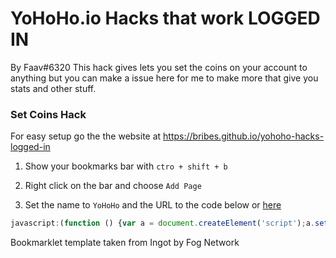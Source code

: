 # YoHoHo.io Hacks that work LOGGED IN
By Faav#6320
This hack gives lets you set the coins on your account to anything but you can make a issue here for me to make more that give you stats and other stuff.

### Set Coins Hack
For easy setup go the the website at https://bribes.github.io/yohoho-hacks-logged-in

1. Show your bookmarks bar with `ctro + shift + b`

2. Right click on the bar and choose `Add Page`

3. Set the name to `YoHoHo` and the URL to the code below or [here](https://github.com/bribes/yohoho-hacks-logged-in/blob/main/bookmarklet.js)

```js
javascript:(function () {var a = document.createElement('script');a.setAttribute('async', '');a.src = 'https://cdn.jsdelivr.net/gh/bribes/yohoho-hacks-logged-in/setcoins-hack.min.js';document.body.appendChild(a);}())
```

Bookmarklet template taken from Ingot by Fog Network
